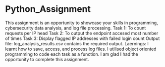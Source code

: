 # Python_Assignment
This assignment is an opportunity to showcase your skills in programming, cybersecurity data analysis, and log file processing. 
Task 1: To count requests per IP head 
Task 2: To output the endpoint accesed most number of times
Task 3: Display flagged IP addresses with failed login count
Output file: log_analysis_results.csv contains the required output.
Laernings: I learnt how to save, access, and process log files. I utilised object oriented programming to code each task as a function. I am glad I had the opportunity to complete this assignment. 


